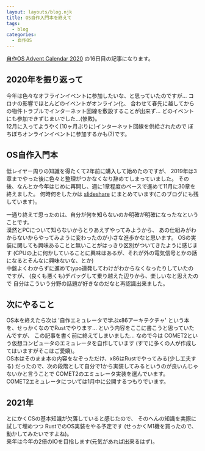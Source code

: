 ```yaml
---
layout: layouts/blog.njk
title: OS自作入門本を終えて
tags:
  - blog
categories:
  - 自作OS
---
```


[自作OS Advent Calendar 2020](https://adventar.org/calendars/4954)
の16日目の記事になります。

## 2020年を振り返って

今年は色々なオフラインイベントに参加したいな、と思っていたのですが...
コロナの影響でほとんどのイベントがオンライン化、
合わせて春先に越してからの物件トラブルでインターネット回線を敷設することが出来ず...
どのイベントにも参加できずじまいでした...(惨敗)。\
12月に入ってようやく(10ヶ月ぶりに)インターネット回線を供給されたので
ぼちぼちオンラインイベントに参加するかも(?)です。

## OS自作入門本

低レイヤー周りの知識を得たくて2年前に購入して始めたのですが、
2019年は3章までやった後に色々と整理がつかなくなり辞めてしまっていました。
その後、なんとか今年はじめに再開し、週に1章程度のペースで進めて11月に30章を終えました。
何時何をしたかは [slideshare](https://www.slideshare.net/secret/mwlYYjtzYNKi8q)
にまとめています(このブログにも残しています)。

一通り終えて思ったのは、自分が何を知らないのか明確が明確になったなということです。\
漠然とPCについて知らないからとりあえずやってみようから、
あの仕組みがわからないからやってみように変わったのが小さな進歩かなと思います。
OSの実装に関しても興味あることと無いことがはっきり区別がついてきたように感じます
(CPUの上に何かしていることに興味はあるが、それが外の電気信号とかの話になるとそんなに興味ないな、とか)\
中盤よくわからずに進めてtypo連発してわけがわからなくなったりしていたのですが、
(良くも悪くも)デバッグして乗り越えた辺りから、楽しいなと思えたので
自分はこういう分野の話題が好きなのだなと再認識出来ました。

## 次にやること

OS本を終えたら次は '自作エミュレータで学ぶx86アーキテクチャ'
という本を、せっかくなのでRustでやります...
という内容をここに書こうと思っていたんですが、
この記事を書く前に終えてしまいました... なので今は
COMET2という仮想コンピュータのエミュレータを自作しています
(すでに多くの人が作成してはいますがそこはご愛嬌)。\
OS本はそのまま本の内容をなぞっただけ、x86はRustでやってみる(少し工夫する)
だったので、次の段階として自分で1から実装してみるというのが良いんじゃないかと言うことで
COMET2のエミュレータ実装を選んでいます。\
COMET2エミュレータについては1月中に公開するつもりでいます。

## 2021年

とにかくCSの基本知識が欠落していると感じたので、
そのへんの知識を実際に試して埋めつつ RustでのOS実装をやる予定です
(せっかくM1機を買ったので、動かしてみたいですよね)。\
来年は今年の2倍のIOを目指します(元気があれば出来るはず)。
